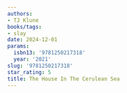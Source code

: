 ```yaml
---
authors:
- TJ Klune
books/tags:
- slay
date: 2024-12-01
params:
  isbn13: '9781250217318'
  year: '2021'
slug: '9781250217318'
star_rating: 5
title: The House In The Cerulean Sea
---
```


<!--more-->